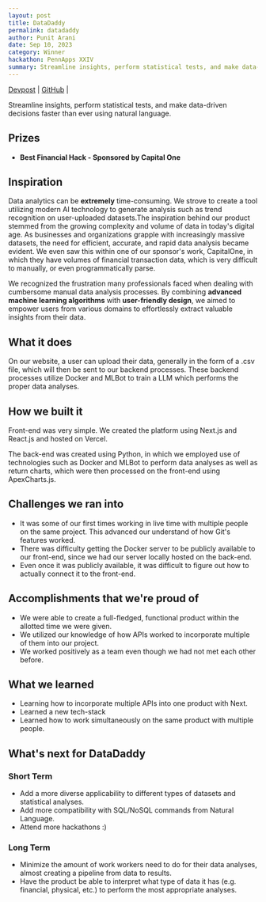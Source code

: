 ```yaml
---
layout: post
title: DataDaddy
permalink: datadaddy
author: Punit Arani
date: Sep 10, 2023
category: Winner
hackathon: PennApps XXIV
summary: Streamline insights, perform statistical tests, and make data-driven decisions faster than ever using natural language.
---
```


[Devpost](https://devpost.com/software/analyzeai-4aq2gb) |
[GitHub](https://github.com/punitarani/pennapps) |

Streamline insights, perform statistical tests, and make data-driven decisions faster than ever using natural language.

## Prizes

- **Best Financial Hack - Sponsored by Capital One**

## Inspiration

Data analytics can be **extremely** time-consuming. We strove to create a tool utilizing modern AI technology to generate analysis such as trend recognition on user-uploaded datasets.The inspiration behind our product stemmed from the growing complexity and volume of data in today's digital age. As businesses and organizations grapple with increasingly massive datasets, the need for efficient, accurate, and rapid data analysis became evident. We even saw this within one of our sponsor's work, CapitalOne, in which they have volumes of financial transaction data, which is very difficult to manually, or even programmatically parse.

We recognized the frustration many professionals faced when dealing with cumbersome manual data analysis processes. By combining **advanced machine learning algorithms** with **user-friendly design**, we aimed to empower users from various domains to effortlessly extract valuable insights from their data.

## What it does

On our website, a user can upload their data, generally in the form of a .csv file, which will then be sent to our backend processes. These backend processes utilize Docker and MLBot to train a LLM which performs the proper data analyses.

## How we built it

Front-end was very simple. We created the platform using Next.js and React.js and hosted on Vercel.

The back-end was created using Python, in which we employed use of technologies such as Docker and MLBot to perform data analyses as well as return charts, which were then processed on the front-end using ApexCharts.js.

## Challenges we ran into

- It was some of our first times working in live time with multiple people on the same project. This advanced our understand of how Git's features worked.
- There was difficulty getting the Docker server to be publicly available to our front-end, since we had our server locally hosted on the back-end.
- Even once it was publicly available, it was difficult to figure out how to actually connect it to the front-end.

## Accomplishments that we're proud of

- We were able to create a full-fledged, functional product within the allotted time we were given.
- We utilized our knowledge of how APIs worked to incorporate multiple of them into our project.
- We worked positively as a team even though we had not met each other before.

## What we learned

- Learning how to incorporate multiple APIs into one product with Next.
- Learned a new tech-stack
- Learned how to work simultaneously on the same product with multiple people.

## What's next for DataDaddy

### Short Term

- Add a more diverse applicability to different types of datasets and statistical analyses.
- Add more compatibility with SQL/NoSQL commands from Natural Language.
- Attend more hackathons :)

### Long Term

- Minimize the amount of work workers need to do for their data analyses, almost creating a pipeline from data to results.
- Have the product be able to interpret what type of data it has (e.g. financial, physical, etc.) to perform the most appropriate analyses.
